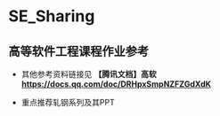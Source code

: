 # SE_Sharing

## 高等软件工程课程作业参考

- 其他参考资料链接见
**【腾讯文档】高软 https://docs.qq.com/doc/DRHpxSmpNZFZGdXdK** 

- 重点推荐轧钢系列及其PPT
